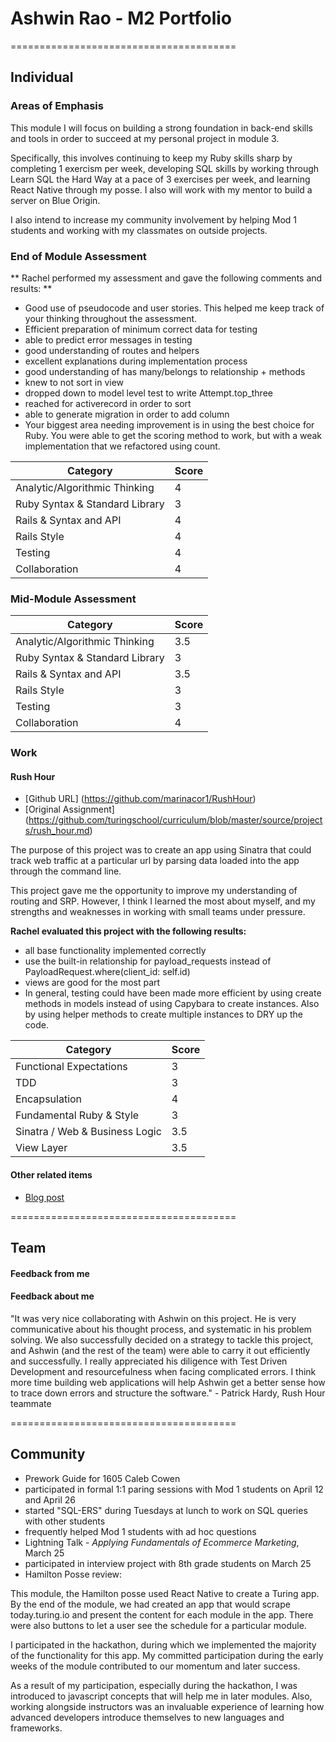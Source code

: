 # Ashwin Rao - M2 Portfolio

=======================================

## Individual

### Areas of Emphasis

This module I will focus on building a strong foundation in back-end skills and tools in order to succeed at my personal project in module 3.

Specifically, this involves continuing to keep my Ruby skills sharp by completing 1 exercism per week, developing SQL skills by working through Learn SQL the Hard Way at a pace of 3 exercises per week, and learning React Native through my posse. I also will work with my mentor to build a server on Blue Origin.

I also intend to increase my community involvement by helping Mod 1 students and working with my classmates on outside projects.

### End of Module Assessment

** Rachel performed my assessment and gave the following comments and results: **

* Good use of pseudocode and user stories. This helped me keep track of your thinking throughout the assessment.
* Efficient preparation of minimum correct data for testing
* able to predict error messages in testing
* good understanding of routes and helpers
* excellent explanations during implementation process
* good understanding of has many/belongs to relationship + methods
* knew to not sort in view
* dropped down to model level test to write Attempt.top_three
* reached for activerecord in order to sort
* able to generate migration in order to add column  
* Your biggest area needing improvement is in using the best choice for Ruby. You were able to get the scoring method to work, but with a weak implementation that we refactored using count.

Category | Score
--- | ---
Analytic/Algorithmic Thinking | 4
Ruby Syntax & Standard Library | 3
Rails & Syntax and API | 4
Rails Style | 4
Testing | 4
Collaboration | 4

### Mid-Module Assessment

Category | Score
--- | ---
Analytic/Algorithmic Thinking | 3.5
Ruby Syntax & Standard Library | 3
Rails & Syntax and API | 3.5
Rails Style | 3
Testing | 3
Collaboration | 4

### Work

#### Rush Hour

* [Github URL] (https://github.com/marinacor1/RushHour)
* [Original Assignment] (https://github.com/turingschool/curriculum/blob/master/source/projects/rush_hour.md)

The purpose of this project was to create an app using Sinatra that could track web traffic at a particular url by parsing data loaded into the app through the command line.

This project gave me the opportunity to improve my understanding of routing and SRP. However, I think I learned the most about myself, and my strengths and weaknesses in working with small teams under pressure.

**Rachel evaluated this project with the following results:**

* all base functionality implemented correctly
* use the built-in relationship for payload_requests instead of PayloadRequest.where(client_id: self.id)
* views are good for the most part
* In general, testing could have been made more efficient by using create methods in models instead of using Capybara to create instances. Also by using helper methods to create multiple instances to DRY up the code.

Category | Score
--- | ---
Functional Expectations | 3
TDD | 3
Encapsulation | 4
Fundamental Ruby & Style | 3
Sinatra / Web & Business Logic | 3.5
View Layer | 3.5

#### Other related items


* [Blog post](https://gist.github.com/theonlyrao/54267d10bd5cc55affdf606c2ab608cb)

=======================================

## Team

#### Feedback from me



#### Feedback about me
"It was very nice collaborating with Ashwin on this project. He is very communicative about his thought process, and systematic in his problem solving. We also successfully decided on a strategy to tackle this project, and Ashwin (and the rest of the team) were able to carry it out efficiently and successfully. I really appreciated his diligence with Test Driven Development and resourcefulness when facing complicated errors. I think more time building web applications will help Ashwin get a better sense  how to trace down errors and structure the software." - Patrick Hardy, Rush Hour teammate



=======================================

## Community

* Prework Guide for 1605 Caleb Cowen
* participated in formal 1:1 paring sessions with Mod 1 students on April 12 and April 26
* started "SQL-ERS" during Tuesdays at lunch to work on SQL queries with other students
* frequently helped Mod 1 students with ad hoc questions
* Lightning Talk - *Applying Fundamentals of Ecommerce Marketing*, March 25
* participated in interview project with 8th grade students on March 25
* Hamilton Posse review:

This module, the Hamilton posse used React Native to create a Turing app. By the end of the module, we had created an app that would scrape today.turing.io and present the content for each module in the app. There were also buttons to let a user see the schedule for a particular module.

I participated in the hackathon, during which we implemented the majority of the functionality for this app. My committed participation during the early weeks of the module contributed to our momentum and later success.

As a result of my participation, especially during the hackathon, I was introduced to javascript concepts that will help me in later modules. Also, working alongside instructors was an invaluable experience of learning how advanced developers introduce themselves to new languages and frameworks.
